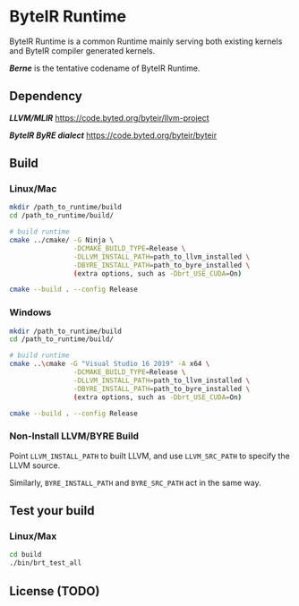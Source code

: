 # ByteIR Runtime

ByteIR Runtime is a common Runtime mainly serving both existing kernels and ByteIR compiler generated kernels.

***Berne*** is the tentative codename of ByteIR Runtime.


## Dependency 

***LLVM/MLIR*** https://code.byted.org/byteir/llvm-project

***ByteIR ByRE dialect***  https://code.byted.org/byteir/byteir


## Build
### Linux/Mac
```bash
mkdir /path_to_runtime/build
cd /path_to_runtime/build/

# build runtime
cmake ../cmake/ -G Ninja \
                -DCMAKE_BUILD_TYPE=Release \
                -DLLVM_INSTALL_PATH=path_to_llvm_installed \
                -DBYRE_INSTALL_PATH=path_to_byre_installed \
                (extra options, such as -Dbrt_USE_CUDA=On)

cmake --build . --config Release
```

### Windows
```bash
mkdir /path_to_runtime/build
cd /path_to_runtime/build/

# build runtime
cmake ..\cmake -G "Visual Studio 16 2019" -A x64 \
                -DCMAKE_BUILD_TYPE=Release \
                -DLLVM_INSTALL_PATH=path_to_llvm_installed \
                -DBYRE_INSTALL_PATH=path_to_byre_installed \
                (extra options, such as -Dbrt_USE_CUDA=On)

cmake --build . --config Release
```

### Non-Install LLVM/BYRE Build
Point ```LLVM_INSTALL_PATH``` to built LLVM, and use ```LLVM_SRC_PATH``` to specify the LLVM source.

Similarly, ```BYRE_INSTALL_PATH``` and ```BYRE_SRC_PATH``` act in the same way.

## Test your build
### Linux/Max
```bash
cd build
./bin/brt_test_all
```

## License (TODO)
